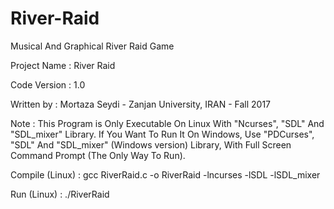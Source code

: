 # River-Raid
Musical And Graphical River Raid Game


Project Name   :   River Raid

Code Version   :   1.0

Written by   :   Mortaza Seydi - Zanjan University, IRAN - Fall 2017

Note : This Program is Only Executable On Linux With "Ncurses", "SDL" And "SDL_mixer" Library.
If You Want To Run It On Windows, Use "PDCurses", "SDL" And "SDL_mixer" (Windows version) Library,
With Full Screen Command Prompt (The Only Way To Run).

Compile (Linux)  :  gcc RiverRaid.c -o RiverRaid -lncurses -lSDL -lSDL_mixer

Run (Linux)  :  ./RiverRaid

